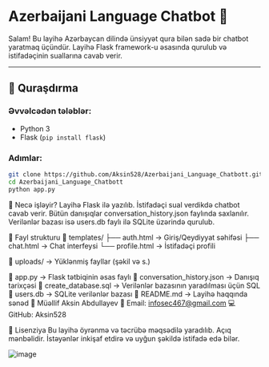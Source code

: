 # Azerbaijani Language Chatbot 🤖

Salam! Bu layihə Azərbaycan dilində ünsiyyət qura bilən sadə bir chatbot yaratmaq üçündür. Layihə Flask framework-u əsasında qurulub və istifadəçinin suallarına cavab verir.

---

## 🔧 Quraşdırma

### Əvvəlcədən tələblər:
- Python 3
- Flask (`pip install flask`)

### Adımlar:

```bash
git clone https://github.com/Aksin528/Azerbaijani_Language_Chatbott.git
cd Azerbaijani_Language_Chatbott
python app.py

```
🧠 Necə işləyir?
Layihə Flask ilə yazılıb. İstifadəçi sual verdikdə chatbot cavab verir. Bütün danışıqlar conversation_history.json faylında saxlanılır. Verilənlər bazası isə users.db faylı ilə SQLite üzərində qurulub.

📁 Fayl strukturu
📁 templates/
   ├── auth.html             → Giriş/Qeydiyyat səhifəsi
   ├── chat.html             → Chat interfeysi
   └── profile.html          → İstifadəçi profili

📁 uploads/                  → Yüklənmiş fayllar (şəkil və s.)

📄 app.py                    → Flask tətbiqinin əsas faylı
📄 conversation_history.json → Danışıq tarixçəsi
📄 create_database.sql       → Verilənlər bazasının yaradılması üçün SQL
📄 users.db                  → SQLite verilənlər bazası
📄 README.md                 → Layihə haqqında sənəd
👤 Müəllif
Aksin Abdullayev
📧 Email: infosec467@gmail.com
💻 GitHub: Aksin528

📄 Lisenziya
Bu layihə öyrənmə və təcrübə məqsədilə yaradılıb. Açıq mənbəlidir. İstəyənlər inkişaf etdirə və uyğun şəkildə istifadə edə bilər.

![image](https://github.com/user-attachments/assets/127be536-adb1-48ab-a3b8-3999e9c338d2)

